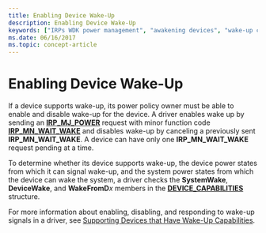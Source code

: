 ```yaml
---
title: Enabling Device Wake-Up
description: Enabling Device Wake-Up
keywords: ["IRPs WDK power management", "awakening devices", "wake-up capabilities WDK power management", "device wake ups WDK power management", "IRP_MN_WAIT_WAKE", "IRP_MJ_POWER", "DEVICE_CAPABILITIES structure", "restoring power WDK kernel"]
ms.date: 06/16/2017
ms.topic: concept-article
---
```


# Enabling Device Wake-Up





If a device supports wake-up, its power policy owner must be able to enable and disable wake-up for the device. A driver enables wake up by sending an [**IRP\_MJ\_POWER**](./irp-mj-power.md) request with minor function code [**IRP\_MN\_WAIT\_WAKE**](./irp-mn-wait-wake.md) and disables wake-up by canceling a previously sent **IRP\_MN\_WAIT\_WAKE**. A device can have only one **IRP\_MN\_WAIT\_WAKE** request pending at a time.

To determine whether its device supports wake-up, the device power states from which it can signal wake-up, and the system power states from which the device can wake the system, a driver checks the **SystemWake**, **DeviceWake**, and **WakeFromD***x* members in the [**DEVICE\_CAPABILITIES**](/windows-hardware/drivers/ddi/wdm/ns-wdm-_device_capabilities) structure.

For more information about enabling, disabling, and responding to wake-up signals in a driver, see [Supporting Devices that Have Wake-Up Capabilities](supporting-devices-that-have-wake-up-capabilities.md).

 

